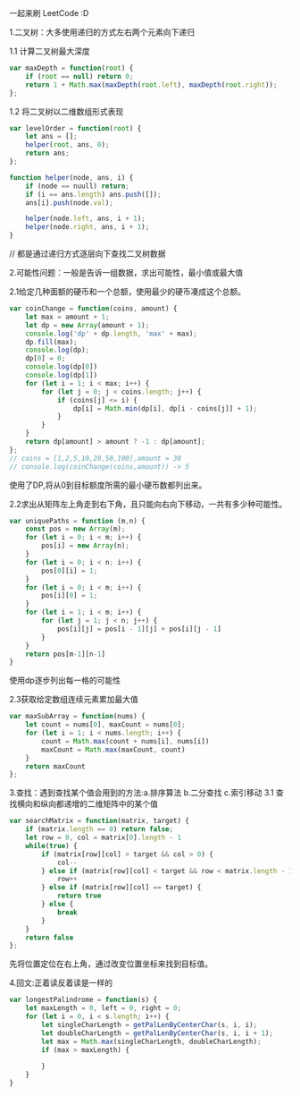 
一起来刷 LeetCode :D

1.二叉树：大多使用递归的方式左右两个元素向下递归

1.1 计算二叉树最大深度
```javascript
var maxDepth = function(root) {
	if (root == null) return 0;
	return 1 + Math.max(maxDepth(root.left), maxDepth(root.right));
};
```

1.2 将二叉树以二维数组形式表现
```javascript
var levelOrder = function(root) {
	let ans = [];
	helper(root, ans, 0);
	return ans;
};

function helper(node, ans, i) {
	if (node == nuull) return;
	if (i == ans.length) ans.push([]);
	ans[i].push(node.val);

	helper(node.left, ans, i + 1);
	helper(node.right, ans, i + 1);
}
```
// 都是通过递归方式逐层向下查找二叉树数据

2.可能性问题：一般是告诉一组数据，求出可能性，最小值或最大值

2.1给定几种面额的硬币和一个总额，使用最少的硬币凑成这个总额。
```javascript
var coinChange = function(coins, amount) {
	let max = amount + 1;
	let dp = new Array(amount + 1);
	console.log('dp' + dp.length, 'max' + max);
	dp.fill(max);
	console.log(dp);
	dp[0] = 0;
	console.log(dp[0])
	console.log(dp[1])
	for (let i = 1; i < max; i++) {
		for (let j = 0; j < coins.length; j++) {
			if (coins[j] <= i) {
				dp[i] = Math.min(dp[i], dp[i - coins[j]] + 1);
			}
		}
	}
	return dp[amount] > amount ? -1 : dp[amount];
};
// coins = [1,2,5,10,20,50,100],amount = 38
// console.log(coinChange(coins,amount)) -> 5
```
使用了DP,将从0到目标额度所需的最小硬币数都列出来。

2.2求出从矩阵左上角走到右下角，且只能向右向下移动，一共有多少种可能性。
```javascript
var uniquePaths = function (m,n) {
	const pos = new Array(m);
	for (let i = 0; i < m; i++) {
		pos[i] = new Array(n);
	}
	for (let i = 0; i < n; i++) {
		pos[0][i] = 1;
	}
	for (let i = 0; i < m; i++) {
		pos[i][0] = 1;
	}
	for (let i = 1; i < m; i++) {
		for (let j = 1; j < n; j++) {
			pos[i][j] = pos[i - 1][j] + pos[i][j - 1]
		}
	}
	return pos[m-1][n-1]
}
```
使用dp逐步列出每一格的可能性

2.3获取给定数组连续元素累加最大值
```javascript
var maxSubArray = function(nums) {
	let count = nums[0], maxCount = nums[0];
	for (let i = 1; i < nums.length; i++) {
		count = Math.max(count + nums[i], nums[i])
		maxCount = Math.max(maxCount, count)
	}
	return maxCount
};
```

3.查找：遇到查找某个值会用到的方法:a.排序算法 b.二分查找 c.索引移动
3.1 查找横向和纵向都递增的二维矩阵中的某个值

```javascript
var searchMatrix = function(matrix, target) {
	if (matrix.length == 0) return false;
	let row = 0, col = matrix[0].length - 1
	while(true) {
		if (matrix[row][col] > target && col > 0) {
			col--
		} else if (matrix[row][col] < target && row < matrix.length - 1) {
			row++
		} else if (matrix[row][col] == target) {
			return true
		} else {
			break
		}
	}
	return false
};
```
先将位置定位在右上角，通过改变位置坐标来找到目标值。

4.回文:正着读反着读是一样的
```javascript
var longestPalindrome = function(s) {
	let maxLength = 0, left = 0, right = 0;
	for (let i = 0, i < s.length; i++) {
		let singleCharLength = getPalLenByCenterChar(s, i, i);
		let doubleCharLength = getPalLenByCenterChar(s, i, i + 1);
		let max = Math.max(singleCharLength, doubleCharLength);
		if (max > maxLength) {
			
		}
	}
}
```













































